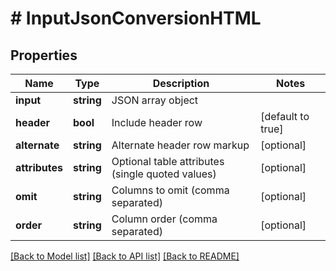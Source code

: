 # # InputJsonConversionHTML

## Properties

Name | Type | Description | Notes
------------ | ------------- | ------------- | -------------
**input** | **string** | JSON array object |
**header** | **bool** | Include header row | [default to true]
**alternate** | **string** | Alternate header row markup | [optional]
**attributes** | **string** | Optional table attributes (single quoted values) | [optional]
**omit** | **string** | Columns to omit (comma separated) | [optional]
**order** | **string** | Column order (comma separated) | [optional]

[[Back to Model list]](../../README.md#models) [[Back to API list]](../../README.md#endpoints) [[Back to README]](../../README.md)
